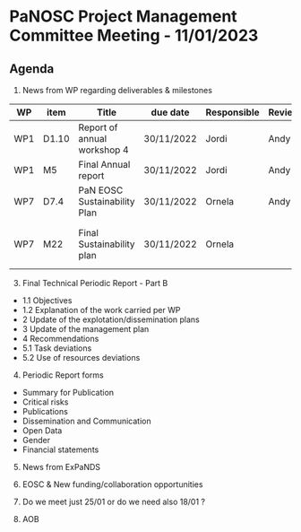 PaNOSC Project Management Committee Meeting - 11/01/2023
=========================================================

Agenda
------	

1. News from WP regarding deliverables & milestones

|  WP  | item |    Title    | due date | Responsible | Reviewer | Status |
| ---- | ---- | ----------- | -------- | -------- | -------- | -------|
| WP1  | D1.10 | Report of annual workshop 4 | 30/11/2022 | Jordi | Andy  | only missing WP7 |
| WP1  | M5   | Final Annual report  | 30/11/2022 | Jordi | Andy |  **pending** |
| WP7  | D7.4 | PaN EOSC Sustainability Plan | 30/11/2022 | Ornela | Andy |  **no news** |
| WP7  | M22  | Final Sustainability plan | 30/11/2022 | Ornela |  |  depends on the above report |
 
3. Final Technical Periodic Report - Part B

* 1.1 Objectives
* 1.2 Explanation of the work carried per WP
* 2 Update of the explotation/dissemination plans
* 3 Update of the management plan
* 4 Recommendations
* 5.1 Task deviations
* 5.2 Use of resources deviations

4. Periodic Report forms
* Summary for Publication
* Critical risks
* Publications
* Dissemination and Communication
* Open Data
* Gender
* Financial statements

5. News from ExPaNDS

6. EOSC & New funding/collaboration opportunities

7. Do we meet just 25/01 or do we need also 18/01 ?

8. AOB
